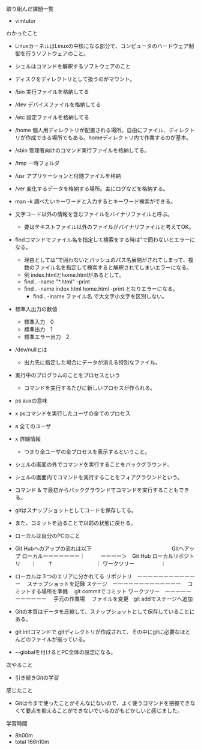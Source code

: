 取り組んだ課題一覧
* vimtutor

わかったこと
* LinuxカーネルはLinuxの中核になる部分で、コンピュータのハードウェア制御を行うソフトウェアのこと。
* シェルはコマンドを解釈するソフトウェアのこと
* ディスクをディレクトリとして扱うのがマウント。
* /bin 実行ファイルを格納してる
* /dev デバイスファイルを格納してる
* /etc 設定ファイルを格納してる
* /home 個人用ディレクトリが配置される場所。自由にファイル、ディレクトリが作成できる場所でもある。homeディレクトリ内で作業するのが基本。
* /sbin 管理者向けのコマンド実行ファイルを格納してる。
* /tmp 一時フォルダ
* /usr アプリケーションと付随ファイルを格納
* /ver 変化するデータを格納する場所。主にログなどを格納する。

* man -k 調べたいキーワードと入力するとキーワード検索ができる。

* 文字コード以外の情報を含むファイルをバイナリファイルと呼ぶ。
  * 要はテキストファイル以外のファイルがバイナリファイルと考えてOK。

* findコマンドでファイル名を指定して検索をする時は"で囲わないとエラーになる。
  * 理由としては"で囲わないとバッシュのパス名展開がされてしまって、複数のファイル名を指定して検索すると解釈されてしまいエラーになる。
  * 例 index.htmlとhome.htmlがあるとして。
  * find . -name "*.html" -print
  * find . -name index.html home.html -print となりエラーになる。
    * find . -iname ファイル名 で大文字小文字を区別しない。

* 標準入出力の数値
  * 標準入力　0
  * 標準出力　1
  * 標準エラー出力　2

* /dev/nullとは
  * 出力先に指定した場合にデータが消える特別なファイル。

* 実行中のプログラムのことをプロセスという
  * コマンドを実行するたびに新しいプロセスが作られる。

*  ps auxの意味
  * x psコマンドを実行したユーザの全てのプロセス
  * a 全てのユーザ
  * x 詳細情報
    * つまり全ユーザの全プロセスを表示するということ。

* シェルの画面の外でコマンドを実行することをバックグラウンド、
* シェルの画面内でコマンドを実行することをフォアグラウンドという。
* コマンド & で最初からバックグラウンドでコマンドを実行することもできる。

* gitはスナップショットとしてコードを保存してる。
* また、コミットを辿ることで以前の状態に戻せる。

* ローカルは自分のPCのこと

* Git Hubへのアップの流れは以下
　　　　　　　　　　　　　　　Gitへアップ
ローカルーーーーーーー｜　　　ーーーー＞　Git Hub
ローカルリポジトリ　　｜
　　↑　　　　　　　　 ｜
ワークツリー　　　　　｜

* ローカルは３つのエリアに分かれてる
リポジトリ　ーーーーーーーーーーーー
　スナップショットを記録
ステージ　ーーーーーーーーーーーーー
　コミットする場所を準備
　git commitでコミット
ワークツリー　ーーーーーーーーーーー
　手元の作業場
　ファイルを変更　git addでステージへ追加

* Gitの本質はデータを圧縮して、スナップショットとして保存していることにある。
* git initコマンドで.gitディレクトリが作成されて、その中にgitに必要なほとんどのファイルが揃っている。
* --globalを付けるとPC全体の設定になる。

次やること
* 引き続きGitの学習

感じたこと
* Gitは今まで使ったことがそんなにないので、よく使うコマンドを把握できなくて要点を抑えることができないでいるのがもどかしいと感じました。

学習時間
* 8h00m
 * total 166h10m
